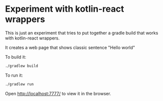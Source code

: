 # Experiment with kotlin-react wrappers
This is just an experiment that tries to put together a gradle build
that works with kotlin-react wrappers.

It creates a web page that shows classic sentence "Hello world"

To build it:
```sh
./gradlew build
```

To run it:
```sh
./gradlew run
```
Open [http://localhost:7777/](http://localhost:7777/) to view it in the browser.<br>
